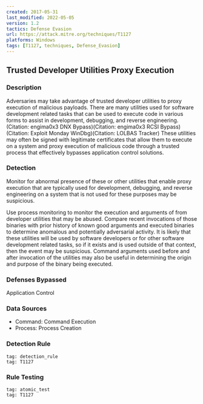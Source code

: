 ```yaml
---
created: 2017-05-31
last_modified: 2022-05-05
version: 1.2
tactics: Defense Evasion
url: https://attack.mitre.org/techniques/T1127
platforms: Windows
tags: [T1127, techniques, Defense_Evasion]
---
```


## Trusted Developer Utilities Proxy Execution

### Description

Adversaries may take advantage of trusted developer utilities to proxy execution of malicious payloads. There are many utilities used for software development related tasks that can be used to execute code in various forms to assist in development, debugging, and reverse engineering.(Citation: engima0x3 DNX Bypass)(Citation: engima0x3 RCSI Bypass)(Citation: Exploit Monday WinDbg)(Citation: LOLBAS Tracker) These utilities may often be signed with legitimate certificates that allow them to execute on a system and proxy execution of malicious code through a trusted process that effectively bypasses application control solutions.

### Detection

Monitor for abnormal presence of these or other utilities that enable proxy execution that are typically used for development, debugging, and reverse engineering on a system that is not used for these purposes may be suspicious.

Use process monitoring to monitor the execution and arguments of from developer utilities that may be abused. Compare recent invocations of those binaries with prior history of known good arguments and executed binaries to determine anomalous and potentially adversarial activity. It is likely that these utilities will be used by software developers or for other software development related tasks, so if it exists and is used outside of that context, then the event may be suspicious. Command arguments used before and after invocation of the utilities may also be useful in determining the origin and purpose of the binary being executed.

### Defenses Bypassed

Application Control

### Data Sources

  - Command: Command Execution
  -  Process: Process Creation
### Detection Rule

```query
tag: detection_rule
tag: T1127
```

### Rule Testing

```query
tag: atomic_test
tag: T1127
```
